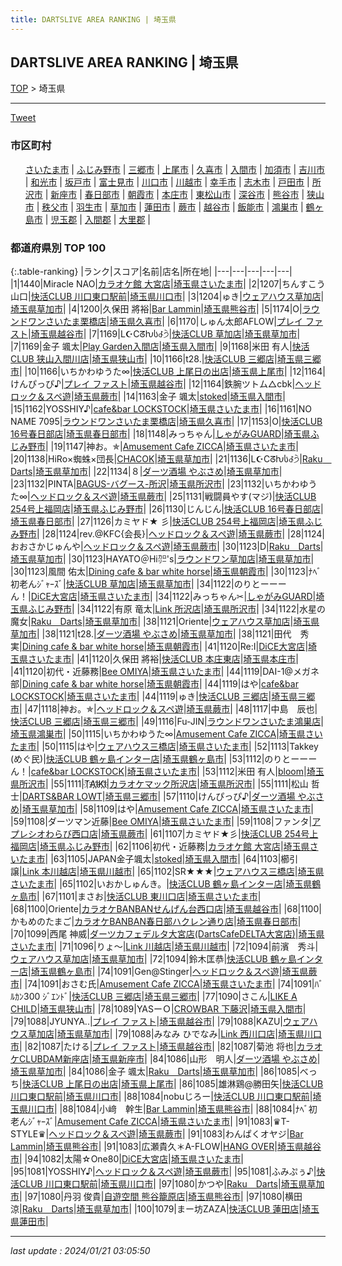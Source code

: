 ```yaml
---
title: DARTSLIVE AREA RANKING | 埼玉県
---
```

## DARTSLIVE AREA RANKING | 埼玉県

[TOP](/darts/rank/) > 埼玉県

___

<a href="https://twitter.com/share?ref_src=twsrc%5Etfw" data-text="DARTSLIVE AREA RANKING | 埼玉県" class="twitter-share-button" data-via="DARTSLIVE" data-hashtags="DARTSLIVE" data-related="DARTSLIVE" data-show-count="false">Tweet</a>

### 市区町村

<ul>
<li style="display: inline;"><a href="/darts/rank/埼玉県/さいたま市">さいたま市</a> |</li>
<li style="display: inline;"><a href="/darts/rank/埼玉県/ふじみ野市">ふじみ野市</a> |</li>
<li style="display: inline;"><a href="/darts/rank/埼玉県/三郷市">三郷市</a> |</li>
<li style="display: inline;"><a href="/darts/rank/埼玉県/上尾市">上尾市</a> |</li>
<li style="display: inline;"><a href="/darts/rank/埼玉県/久喜市">久喜市</a> |</li>
<li style="display: inline;"><a href="/darts/rank/埼玉県/入間市">入間市</a> |</li>
<li style="display: inline;"><a href="/darts/rank/埼玉県/加須市">加須市</a> |</li>
<li style="display: inline;"><a href="/darts/rank/埼玉県/吉川市">吉川市</a> |</li>
<li style="display: inline;"><a href="/darts/rank/埼玉県/和光市">和光市</a> |</li>
<li style="display: inline;"><a href="/darts/rank/埼玉県/坂戸市">坂戸市</a> |</li>
<li style="display: inline;"><a href="/darts/rank/埼玉県/富士見市">富士見市</a> |</li>
<li style="display: inline;"><a href="/darts/rank/埼玉県/川口市">川口市</a> |</li>
<li style="display: inline;"><a href="/darts/rank/埼玉県/川越市">川越市</a> |</li>
<li style="display: inline;"><a href="/darts/rank/埼玉県/幸手市">幸手市</a> |</li>
<li style="display: inline;"><a href="/darts/rank/埼玉県/志木市">志木市</a> |</li>
<li style="display: inline;"><a href="/darts/rank/埼玉県/戸田市">戸田市</a> |</li>
<li style="display: inline;"><a href="/darts/rank/埼玉県/所沢市">所沢市</a> |</li>
<li style="display: inline;"><a href="/darts/rank/埼玉県/新座市">新座市</a> |</li>
<li style="display: inline;"><a href="/darts/rank/埼玉県/春日部市">春日部市</a> |</li>
<li style="display: inline;"><a href="/darts/rank/埼玉県/朝霞市">朝霞市</a> |</li>
<li style="display: inline;"><a href="/darts/rank/埼玉県/本庄市">本庄市</a> |</li>
<li style="display: inline;"><a href="/darts/rank/埼玉県/東松山市">東松山市</a> |</li>
<li style="display: inline;"><a href="/darts/rank/埼玉県/深谷市">深谷市</a> |</li>
<li style="display: inline;"><a href="/darts/rank/埼玉県/熊谷市">熊谷市</a> |</li>
<li style="display: inline;"><a href="/darts/rank/埼玉県/狭山市">狭山市</a> |</li>
<li style="display: inline;"><a href="/darts/rank/埼玉県/秩父市">秩父市</a> |</li>
<li style="display: inline;"><a href="/darts/rank/埼玉県/羽生市">羽生市</a> |</li>
<li style="display: inline;"><a href="/darts/rank/埼玉県/草加市">草加市</a> |</li>
<li style="display: inline;"><a href="/darts/rank/埼玉県/蓮田市">蓮田市</a> |</li>
<li style="display: inline;"><a href="/darts/rank/埼玉県/蕨市">蕨市</a> |</li>
<li style="display: inline;"><a href="/darts/rank/埼玉県/越谷市">越谷市</a> |</li>
<li style="display: inline;"><a href="/darts/rank/埼玉県/飯能市">飯能市</a> |</li>
<li style="display: inline;"><a href="/darts/rank/埼玉県/鴻巣市">鴻巣市</a> |</li>
<li style="display: inline;"><a href="/darts/rank/埼玉県/鶴ヶ島市">鶴ヶ島市</a> |</li>
<li style="display: inline;"><a href="/darts/rank/埼玉県/児玉郡">児玉郡</a> |</li>
<li style="display: inline;"><a href="/darts/rank/埼玉県/入間郡">入間郡</a> |</li>
<li style="display: inline;"><a href="/darts/rank/埼玉県/大里郡">大里郡</a> |</li>

</ul>

### 都道府県別 TOP 100

{:.table-ranking}
|ランク|スコア|名前|店名|所在地|
|---|---|---|---|---|
|1|1440|Miracle NAO|<a href="https://search.dartslive.com/jp/shop/a7dc3dddbbf441e85f9f3321c1147265">カラオケ館 大宮店</a>|<a href="/darts/rank/埼玉県/さいたま市">埼玉県さいたま市</a>|
|2|1207|ちんすこう山口|<a href="https://search.dartslive.com/jp/shop/2a746a35beb914e2fec1ae84bb28bd87">快活CLUB 川口東口駅前</a>|<a href="/darts/rank/埼玉県/川口市">埼玉県川口市</a>|
|3|1204|ゅき|<a href="https://search.dartslive.com/jp/shop/7c37de022408cfa40d9b047a20a7ba1e">ウェアハウス草加店</a>|<a href="/darts/rank/埼玉県/草加市">埼玉県草加市</a>|
|4|1200|久保田 將裕|<a href="https://search.dartslive.com/jp/shop/8ef6891cdf3d7c820d9b047a20a7ba1e">Bar Lammin</a>|<a href="/darts/rank/埼玉県/熊谷市">埼玉県熊谷市</a>|
|5|1174|O|<a href="https://search.dartslive.com/jp/shop/2ca5791469faea530d9b047a20a7ba1e">ラウンドワンさいたま栗橋店</a>|<a href="/darts/rank/埼玉県/久喜市">埼玉県久喜市</a>|
|6|1170|しゅん太郎AFLOW|<a href="https://search.dartslive.com/jp/shop/439f782e38b721390d9b047a20a7ba1e">プレイ ファスト</a>|<a href="/darts/rank/埼玉県/越谷市">埼玉県越谷市</a>|
|7|1169|L☪Cᘔƕს꒭੭ੇ|<a href="https://search.dartslive.com/jp/shop/99ef3337859468fc58d385ea46352d8f">快活CLUB 草加店</a>|<a href="/darts/rank/埼玉県/草加市">埼玉県草加市</a>|
|7|1169|金子 颯太|<a href="https://search.dartslive.com/jp/shop/478626f191e53b2f774c926eb736cb5a">Play Garden入間店</a>|<a href="/darts/rank/埼玉県/入間市">埼玉県入間市</a>|
|9|1168|米田 有人|<a href="https://search.dartslive.com/jp/shop/ce7d5ec1301b5fe758d385ea46352d8f">快活CLUB 狭山入間川店</a>|<a href="/darts/rank/埼玉県/狭山市">埼玉県狭山市</a>|
|10|1166|t28.|<a href="https://search.dartslive.com/jp/shop/d35c681acb47010da3f63593b5358cc4">快活CLUB 三郷店</a>|<a href="/darts/rank/埼玉県/三郷市">埼玉県三郷市</a>|
|10|1166|いちかわゆうた∞|<a href="https://search.dartslive.com/jp/shop/0dad7f54028bfe35f454cb89828a1cfe">快活CLUB 上尾日の出店</a>|<a href="/darts/rank/埼玉県/上尾市">埼玉県上尾市</a>|
|12|1164|けんぴっぴ♪|<a href="https://search.dartslive.com/jp/shop/439f782e38b721390d9b047a20a7ba1e">プレイ ファスト</a>|<a href="/darts/rank/埼玉県/越谷市">埼玉県越谷市</a>|
|12|1164|鉄腕ツトム△cbk|<a href="https://search.dartslive.com/jp/shop/b37677521387fae60d9b047a20a7ba1e">ヘッドロック＆スペ遊</a>|<a href="/darts/rank/埼玉県/蕨市">埼玉県蕨市</a>|
|14|1163|金子 颯太|<a href="https://search.dartslive.com/jp/shop/241f667d8c2ab0a60d9b047a20a7ba1e">stoked</a>|<a href="/darts/rank/埼玉県/入間市">埼玉県入間市</a>|
|15|1162|YOSSHIY♪|<a href="https://search.dartslive.com/jp/shop/773454cbeae525c30d9b047a20a7ba1e">cafe&bar LOCKSTOCK</a>|<a href="/darts/rank/埼玉県/さいたま市">埼玉県さいたま市</a>|
|16|1161|NO NAME 7095|<a href="https://search.dartslive.com/jp/shop/2ca5791469faea530d9b047a20a7ba1e">ラウンドワンさいたま栗橋店</a>|<a href="/darts/rank/埼玉県/久喜市">埼玉県久喜市</a>|
|17|1153|O|<a href="https://search.dartslive.com/jp/shop/3148e159a687164558d385ea46352d8f">快活CLUB 16号春日部店</a>|<a href="/darts/rank/埼玉県/春日部市">埼玉県春日部市</a>|
|18|1148|みっちゃん|<a href="https://search.dartslive.com/jp/shop/c744ea56538678de58d385ea46352d8f">しゃがみGUARD</a>|<a href="/darts/rank/埼玉県/ふじみ野市">埼玉県ふじみ野市</a>|
|19|1147|神お。✯|<a href="https://search.dartslive.com/jp/shop/9b2426787763c7180d9b047a20a7ba1e">Amusement Cafe ZICCA</a>|<a href="/darts/rank/埼玉県/さいたま市">埼玉県さいたま市</a>|
|20|1138|HiRo×蜘蛛×団長|<a href="https://search.dartslive.com/jp/shop/6d88bf6b5933c3f00d9b047a20a7ba1e">CHACOK</a>|<a href="/darts/rank/埼玉県/草加市">埼玉県草加市</a>|
|21|1136|L☪Cᘔƕს꒭੭ੇ|<a href="https://search.dartslive.com/jp/shop/988ea781999e8c3c0d9b047a20a7ba1e">Raku　Darts</a>|<a href="/darts/rank/埼玉県/草加市">埼玉県草加市</a>|
|22|1134|８|<a href="https://search.dartslive.com/jp/shop/cca87195ac0452ec0d9b047a20a7ba1e">ダーツ酒場 やぶさめ</a>|<a href="/darts/rank/埼玉県/草加市">埼玉県草加市</a>|
|23|1132|PINTA|<a href="https://search.dartslive.com/jp/shop/36c7902c2e1072d60d9b047a20a7ba1e">BAGUS-バグース-所沢</a>|<a href="/darts/rank/埼玉県/所沢市">埼玉県所沢市</a>|
|23|1132|いちかわゆうた∞|<a href="https://search.dartslive.com/jp/shop/b37677521387fae60d9b047a20a7ba1e">ヘッドロック＆スペ遊</a>|<a href="/darts/rank/埼玉県/蕨市">埼玉県蕨市</a>|
|25|1131|戦闘員やす(マジ)|<a href="https://search.dartslive.com/jp/shop/0a2abae88b42238e25d56fb0e5c39bac">快活CLUB 254号上福岡店</a>|<a href="/darts/rank/埼玉県/ふじみ野市">埼玉県ふじみ野市</a>|
|26|1130|じんじん|<a href="https://search.dartslive.com/jp/shop/3148e159a687164558d385ea46352d8f">快活CLUB 16号春日部店</a>|<a href="/darts/rank/埼玉県/春日部市">埼玉県春日部市</a>|
|27|1126|カミヤド★ 彡|<a href="https://search.dartslive.com/jp/shop/0a2abae88b42238e25d56fb0e5c39bac">快活CLUB 254号上福岡店</a>|<a href="/darts/rank/埼玉県/ふじみ野市">埼玉県ふじみ野市</a>|
|28|1124|rev.@KFC{会長}|<a href="https://search.dartslive.com/jp/shop/b37677521387fae60d9b047a20a7ba1e">ヘッドロック＆スペ遊</a>|<a href="/darts/rank/埼玉県/蕨市">埼玉県蕨市</a>|
|28|1124|おおさかじゅんや|<a href="https://search.dartslive.com/jp/shop/b37677521387fae60d9b047a20a7ba1e">ヘッドロック＆スペ遊</a>|<a href="/darts/rank/埼玉県/蕨市">埼玉県蕨市</a>|
|30|1123|D|<a href="https://search.dartslive.com/jp/shop/988ea781999e8c3c0d9b047a20a7ba1e">Raku　Darts</a>|<a href="/darts/rank/埼玉県/草加市">埼玉県草加市</a>|
|30|1123|HAYATO＠Hi㌍&#x27;s|<a href="https://search.dartslive.com/jp/shop/191149abe42784ef0d9b047a20a7ba1e">ラウンドワン草加店</a>|<a href="/darts/rank/埼玉県/草加市">埼玉県草加市</a>|
|30|1123|風間 佑太|<a href="https://search.dartslive.com/jp/shop/86a80eec608b35bf0d9b047a20a7ba1e">Dining cafe & bar white horse</a>|<a href="/darts/rank/埼玉県/朝霞市">埼玉県朝霞市</a>|
|30|1123|ﾅﾍﾞ初老んｼﾞｬｰｽﾞ|<a href="https://search.dartslive.com/jp/shop/99ef3337859468fc58d385ea46352d8f">快活CLUB 草加店</a>|<a href="/darts/rank/埼玉県/草加市">埼玉県草加市</a>|
|34|1122|のりとーーーん！|<a href="https://search.dartslive.com/jp/shop/e8726cdc5a16e8f7b21333aee1bd51e4">DiCE大宮店</a>|<a href="/darts/rank/埼玉県/さいたま市">埼玉県さいたま市</a>|
|34|1122|みっちゃん✂︎|<a href="https://search.dartslive.com/jp/shop/c744ea56538678de58d385ea46352d8f">しゃがみGUARD</a>|<a href="/darts/rank/埼玉県/ふじみ野市">埼玉県ふじみ野市</a>|
|34|1122|有原 竜太|<a href="https://search.dartslive.com/jp/shop/6841c7ae76dd46f40d9b047a20a7ba1e">Link 所沢店</a>|<a href="/darts/rank/埼玉県/所沢市">埼玉県所沢市</a>|
|34|1122|水星の魔女|<a href="https://search.dartslive.com/jp/shop/988ea781999e8c3c0d9b047a20a7ba1e">Raku　Darts</a>|<a href="/darts/rank/埼玉県/草加市">埼玉県草加市</a>|
|38|1121|Oriente|<a href="https://search.dartslive.com/jp/shop/7c37de022408cfa40d9b047a20a7ba1e">ウェアハウス草加店</a>|<a href="/darts/rank/埼玉県/草加市">埼玉県草加市</a>|
|38|1121|t28.|<a href="https://search.dartslive.com/jp/shop/cca87195ac0452ec0d9b047a20a7ba1e">ダーツ酒場 やぶさめ</a>|<a href="/darts/rank/埼玉県/草加市">埼玉県草加市</a>|
|38|1121|田代　秀実|<a href="https://search.dartslive.com/jp/shop/86a80eec608b35bf0d9b047a20a7ba1e">Dining cafe & bar white horse</a>|<a href="/darts/rank/埼玉県/朝霞市">埼玉県朝霞市</a>|
|41|1120|Re:I|<a href="https://search.dartslive.com/jp/shop/e8726cdc5a16e8f7b21333aee1bd51e4">DiCE大宮店</a>|<a href="/darts/rank/埼玉県/さいたま市">埼玉県さいたま市</a>|
|41|1120|久保田 將裕|<a href="https://search.dartslive.com/jp/shop/b640e2c3a0dcc448fec1ae84bb28bd87">快活CLUB 本庄東店</a>|<a href="/darts/rank/埼玉県/本庄市">埼玉県本庄市</a>|
|41|1120|初代・近藤務|<a href="https://search.dartslive.com/jp/shop/fa735483caa3fb3e0d9b047a20a7ba1e">Bee OMIYA</a>|<a href="/darts/rank/埼玉県/さいたま市">埼玉県さいたま市</a>|
|44|1119|DAI-1@メガネ部|<a href="https://search.dartslive.com/jp/shop/86a80eec608b35bf0d9b047a20a7ba1e">Dining cafe & bar white horse</a>|<a href="/darts/rank/埼玉県/朝霞市">埼玉県朝霞市</a>|
|44|1119|はや|<a href="https://search.dartslive.com/jp/shop/773454cbeae525c30d9b047a20a7ba1e">cafe&bar LOCKSTOCK</a>|<a href="/darts/rank/埼玉県/さいたま市">埼玉県さいたま市</a>|
|44|1119|ゅき|<a href="https://search.dartslive.com/jp/shop/d35c681acb47010da3f63593b5358cc4">快活CLUB 三郷店</a>|<a href="/darts/rank/埼玉県/三郷市">埼玉県三郷市</a>|
|47|1118|神お。✯|<a href="https://search.dartslive.com/jp/shop/b37677521387fae60d9b047a20a7ba1e">ヘッドロック＆スペ遊</a>|<a href="/darts/rank/埼玉県/蕨市">埼玉県蕨市</a>|
|48|1117|中島　辰也|<a href="https://search.dartslive.com/jp/shop/d35c681acb47010da3f63593b5358cc4">快活CLUB 三郷店</a>|<a href="/darts/rank/埼玉県/三郷市">埼玉県三郷市</a>|
|49|1116|Fu-JIN|<a href="https://search.dartslive.com/jp/shop/a8c63b2d734f5b880d9b047a20a7ba1e">ラウンドワンさいたま鴻巣店</a>|<a href="/darts/rank/埼玉県/鴻巣市">埼玉県鴻巣市</a>|
|50|1115|いちかわゆうた∞|<a href="https://search.dartslive.com/jp/shop/9b2426787763c7180d9b047a20a7ba1e">Amusement Cafe ZICCA</a>|<a href="/darts/rank/埼玉県/さいたま市">埼玉県さいたま市</a>|
|50|1115|はや|<a href="https://search.dartslive.com/jp/shop/32a1262174fe17930d9b047a20a7ba1e">ウェアハウス三橋店</a>|<a href="/darts/rank/埼玉県/さいたま市">埼玉県さいたま市</a>|
|52|1113|Takkey (めぐ民)|<a href="https://search.dartslive.com/jp/shop/800ac31d3c06802efec1ae84bb28bd87">快活CLUB 鶴ヶ島インター店</a>|<a href="/darts/rank/埼玉県/鶴ヶ島市">埼玉県鶴ヶ島市</a>|
|53|1112|のりとーーーん！|<a href="https://search.dartslive.com/jp/shop/773454cbeae525c30d9b047a20a7ba1e">cafe&bar LOCKSTOCK</a>|<a href="/darts/rank/埼玉県/さいたま市">埼玉県さいたま市</a>|
|53|1112|米田 有人|<a href="https://search.dartslive.com/jp/shop/f4ea5409104f0b900d9b047a20a7ba1e">bloom</a>|<a href="/darts/rank/埼玉県/所沢市">埼玉県所沢市</a>|
|55|1111|T҉A҉I҉K҉I҉|<a href="https://search.dartslive.com/jp/shop/7aa1eebc5e00bbc128032249b44395af">カラオケマック所沢店</a>|<a href="/darts/rank/埼玉県/所沢市">埼玉県所沢市</a>|
|55|1111|松山 哲士|<a href="https://search.dartslive.com/jp/shop/b25eb3ad4e636df75f9f3321c1147265">DARTS&BAR LOWT</a>|<a href="/darts/rank/埼玉県/三郷市">埼玉県三郷市</a>|
|57|1110|けんぴっぴ♪|<a href="https://search.dartslive.com/jp/shop/cca87195ac0452ec0d9b047a20a7ba1e">ダーツ酒場 やぶさめ</a>|<a href="/darts/rank/埼玉県/草加市">埼玉県草加市</a>|
|58|1109|はや|<a href="https://search.dartslive.com/jp/shop/9b2426787763c7180d9b047a20a7ba1e">Amusement Cafe ZICCA</a>|<a href="/darts/rank/埼玉県/さいたま市">埼玉県さいたま市</a>|
|59|1108|ダーツマン近藤|<a href="https://search.dartslive.com/jp/shop/fa735483caa3fb3e0d9b047a20a7ba1e">Bee OMIYA</a>|<a href="/darts/rank/埼玉県/さいたま市">埼玉県さいたま市</a>|
|59|1108|ファンタ|<a href="https://search.dartslive.com/jp/shop/e2a7617c9b6243d90d9b047a20a7ba1e">アプレシオわらび西口店</a>|<a href="/darts/rank/埼玉県/蕨市">埼玉県蕨市</a>|
|61|1107|カミヤド★彡|<a href="https://search.dartslive.com/jp/shop/0a2abae88b42238e25d56fb0e5c39bac">快活CLUB 254号上福岡店</a>|<a href="/darts/rank/埼玉県/ふじみ野市">埼玉県ふじみ野市</a>|
|62|1106|初代・近藤務|<a href="https://search.dartslive.com/jp/shop/a7dc3dddbbf441e85f9f3321c1147265">カラオケ館 大宮店</a>|<a href="/darts/rank/埼玉県/さいたま市">埼玉県さいたま市</a>|
|63|1105|JAPAN金子颯太|<a href="https://search.dartslive.com/jp/shop/241f667d8c2ab0a60d9b047a20a7ba1e">stoked</a>|<a href="/darts/rank/埼玉県/入間市">埼玉県入間市</a>|
|64|1103|櫛引　譲|<a href="https://search.dartslive.com/jp/shop/10a78d141f3762bd0d9b047a20a7ba1e">Link 本川越店</a>|<a href="/darts/rank/埼玉県/川越市">埼玉県川越市</a>|
|65|1102|SR★★★|<a href="https://search.dartslive.com/jp/shop/32a1262174fe17930d9b047a20a7ba1e">ウェアハウス三橋店</a>|<a href="/darts/rank/埼玉県/さいたま市">埼玉県さいたま市</a>|
|65|1102|いおかしゅんき。|<a href="https://search.dartslive.com/jp/shop/800ac31d3c06802efec1ae84bb28bd87">快活CLUB 鶴ヶ島インター店</a>|<a href="/darts/rank/埼玉県/鶴ヶ島市">埼玉県鶴ヶ島市</a>|
|67|1101|まさお|<a href="https://search.dartslive.com/jp/shop/aba10af047cd51bef454cb89828a1cfe">快活CLUB 東川口店</a>|<a href="/darts/rank/埼玉県/さいたま市">埼玉県さいたま市</a>|
|68|1100|Oriente|<a href="https://search.dartslive.com/jp/shop/c4c4fe8ab4f19f660d9b047a20a7ba1e">カラオケBANBANせんげん台西口店</a>|<a href="/darts/rank/埼玉県/越谷市">埼玉県越谷市</a>|
|68|1100|かもめのたまご|<a href="https://search.dartslive.com/jp/shop/3c331f8d4d81b7b40d9b047a20a7ba1e">カラオケBANBAN春日部ハクレン通り店</a>|<a href="/darts/rank/埼玉県/春日部市">埼玉県春日部市</a>|
|70|1099|西尾 神威|<a href="https://search.dartslive.com/jp/shop/cdd57a5797be103f0d9b047a20a7ba1e">ダーツカフェデルタ大宮店(DartsCafeDELTA大宮店)</a>|<a href="/darts/rank/埼玉県/さいたま市">埼玉県さいたま市</a>|
|71|1096|りょ〜|<a href="https://search.dartslive.com/jp/shop/bc2861456afef9c9fec1ae84bb28bd87">Link 川越店</a>|<a href="/darts/rank/埼玉県/川越市">埼玉県川越市</a>|
|72|1094|前濱　秀斗|<a href="https://search.dartslive.com/jp/shop/7c37de022408cfa40d9b047a20a7ba1e">ウェアハウス草加店</a>|<a href="/darts/rank/埼玉県/草加市">埼玉県草加市</a>|
|72|1094|鈴木匡恭|<a href="https://search.dartslive.com/jp/shop/800ac31d3c06802efec1ae84bb28bd87">快活CLUB 鶴ヶ島インター店</a>|<a href="/darts/rank/埼玉県/鶴ヶ島市">埼玉県鶴ヶ島市</a>|
|74|1091|Gen@Stinger|<a href="https://search.dartslive.com/jp/shop/b37677521387fae60d9b047a20a7ba1e">ヘッドロック＆スペ遊</a>|<a href="/darts/rank/埼玉県/蕨市">埼玉県蕨市</a>|
|74|1091|おさむ氏|<a href="https://search.dartslive.com/jp/shop/9b2426787763c7180d9b047a20a7ba1e">Amusement Cafe ZICCA</a>|<a href="/darts/rank/埼玉県/さいたま市">埼玉県さいたま市</a>|
|74|1091|ﾊﾞﾙｶﾝ300 ｼﾞｴﾝﾄﾞ|<a href="https://search.dartslive.com/jp/shop/d35c681acb47010da3f63593b5358cc4">快活CLUB 三郷店</a>|<a href="/darts/rank/埼玉県/三郷市">埼玉県三郷市</a>|
|77|1090|さこん|<a href="https://search.dartslive.com/jp/shop/700daa61ba8f9dd70d9b047a20a7ba1e">LIKE A CHILD</a>|<a href="/darts/rank/埼玉県/狭山市">埼玉県狭山市</a>|
|78|1089|YASーＯ|<a href="https://search.dartslive.com/jp/shop/9fda067334306f5d0d9b047a20a7ba1e">CROWBAR 下藤沢</a>|<a href="/darts/rank/埼玉県/入間市">埼玉県入間市</a>|
|79|1088|JYUNYA..|<a href="https://search.dartslive.com/jp/shop/439f782e38b721390d9b047a20a7ba1e">プレイ ファスト</a>|<a href="/darts/rank/埼玉県/越谷市">埼玉県越谷市</a>|
|79|1088|KAZU|<a href="https://search.dartslive.com/jp/shop/7c37de022408cfa40d9b047a20a7ba1e">ウェアハウス草加店</a>|<a href="/darts/rank/埼玉県/草加市">埼玉県草加市</a>|
|79|1088|みなみ ひでなみ|<a href="https://search.dartslive.com/jp/shop/a7427117351e97c20d9b047a20a7ba1e">Link 西川口店</a>|<a href="/darts/rank/埼玉県/川口市">埼玉県川口市</a>|
|82|1087|たける|<a href="https://search.dartslive.com/jp/shop/439f782e38b721390d9b047a20a7ba1e">プレイ ファスト</a>|<a href="/darts/rank/埼玉県/越谷市">埼玉県越谷市</a>|
|82|1087|菊池 将也|<a href="https://search.dartslive.com/jp/shop/78c7f164c81c66290d9b047a20a7ba1e">カラオケCLUBDAM新座店</a>|<a href="/darts/rank/埼玉県/新座市">埼玉県新座市</a>|
|84|1086|山形　明人|<a href="https://search.dartslive.com/jp/shop/cca87195ac0452ec0d9b047a20a7ba1e">ダーツ酒場 やぶさめ</a>|<a href="/darts/rank/埼玉県/草加市">埼玉県草加市</a>|
|84|1086|金子 颯太|<a href="https://search.dartslive.com/jp/shop/988ea781999e8c3c0d9b047a20a7ba1e">Raku　Darts</a>|<a href="/darts/rank/埼玉県/草加市">埼玉県草加市</a>|
|86|1085|べっち|<a href="https://search.dartslive.com/jp/shop/0dad7f54028bfe35f454cb89828a1cfe">快活CLUB 上尾日の出店</a>|<a href="/darts/rank/埼玉県/上尾市">埼玉県上尾市</a>|
|86|1085|雄淋鶏@勝田矢|<a href="https://search.dartslive.com/jp/shop/2a746a35beb914e2fec1ae84bb28bd87">快活CLUB 川口東口駅前</a>|<a href="/darts/rank/埼玉県/川口市">埼玉県川口市</a>|
|88|1084|nobuじろー|<a href="https://search.dartslive.com/jp/shop/2a746a35beb914e2fec1ae84bb28bd87">快活CLUB 川口東口駅前</a>|<a href="/darts/rank/埼玉県/川口市">埼玉県川口市</a>|
|88|1084|小﨑　幹生|<a href="https://search.dartslive.com/jp/shop/8ef6891cdf3d7c820d9b047a20a7ba1e">Bar Lammin</a>|<a href="/darts/rank/埼玉県/熊谷市">埼玉県熊谷市</a>|
|88|1084|ﾅﾍﾞ初老んｼﾞｬｰｽﾞ|<a href="https://search.dartslive.com/jp/shop/9b2426787763c7180d9b047a20a7ba1e">Amusement Cafe ZICCA</a>|<a href="/darts/rank/埼玉県/さいたま市">埼玉県さいたま市</a>|
|91|1083|♛T-STYLE♛|<a href="https://search.dartslive.com/jp/shop/b37677521387fae60d9b047a20a7ba1e">ヘッドロック＆スペ遊</a>|<a href="/darts/rank/埼玉県/蕨市">埼玉県蕨市</a>|
|91|1083|わんぱくオヤジ|<a href="https://search.dartslive.com/jp/shop/8ef6891cdf3d7c820d9b047a20a7ba1e">Bar Lammin</a>|<a href="/darts/rank/埼玉県/熊谷市">埼玉県熊谷市</a>|
|91|1083|広瀬貴久＊A-FLOW|<a href="https://search.dartslive.com/jp/shop/ff7f5a5a0cc741e80d9b047a20a7ba1e">HANG OVER</a>|<a href="/darts/rank/埼玉県/越谷市">埼玉県越谷市</a>|
|94|1082|太陽☆One80|<a href="https://search.dartslive.com/jp/shop/e8726cdc5a16e8f7b21333aee1bd51e4">DiCE大宮店</a>|<a href="/darts/rank/埼玉県/さいたま市">埼玉県さいたま市</a>|
|95|1081|YOSSHIY♪|<a href="https://search.dartslive.com/jp/shop/b37677521387fae60d9b047a20a7ba1e">ヘッドロック＆スペ遊</a>|<a href="/darts/rank/埼玉県/蕨市">埼玉県蕨市</a>|
|95|1081|ふみぷぅ♪|<a href="https://search.dartslive.com/jp/shop/2a746a35beb914e2fec1ae84bb28bd87">快活CLUB 川口東口駅前</a>|<a href="/darts/rank/埼玉県/川口市">埼玉県川口市</a>|
|97|1080|かつや|<a href="https://search.dartslive.com/jp/shop/988ea781999e8c3c0d9b047a20a7ba1e">Raku　Darts</a>|<a href="/darts/rank/埼玉県/草加市">埼玉県草加市</a>|
|97|1080|丹羽 俊貴|<a href="https://search.dartslive.com/jp/shop/d2e28fae0c8c64a85f9f3321c1147265">自遊空間 熊谷籠原店</a>|<a href="/darts/rank/埼玉県/熊谷市">埼玉県熊谷市</a>|
|97|1080|横田　涼|<a href="https://search.dartslive.com/jp/shop/988ea781999e8c3c0d9b047a20a7ba1e">Raku　Darts</a>|<a href="/darts/rank/埼玉県/草加市">埼玉県草加市</a>|
|100|1079|まー坊ZAZA|<a href="https://search.dartslive.com/jp/shop/3ceb13462d3962845f9f3321c1147265">快活CLUB 蓮田店</a>|<a href="/darts/rank/埼玉県/蓮田市">埼玉県蓮田市</a>|





___

_last update : 2024/01/21 03:05:50_


<script src="https://cdnjs.cloudflare.com/ajax/libs/jquery/3.6.1/jquery.min.js" integrity="sha512-aVKKRRi/Q/YV+4mjoKBsE4x3H+BkegoM/em46NNlCqNTmUYADjBbeNefNxYV7giUp0VxICtqdrbqU7iVaeZNXA==" crossorigin="anonymous" referrerpolicy="no-referrer"></script>
<script src="https://cdnjs.cloudflare.com/ajax/libs/jquery.tablesorter/2.31.3/js/jquery.tablesorter.min.js" integrity="sha512-qzgd5cYSZcosqpzpn7zF2ZId8f/8CHmFKZ8j7mU4OUXTNRd5g+ZHBPsgKEwoqxCtdQvExE5LprwwPAgoicguNg==" crossorigin="anonymous" referrerpolicy="no-referrer"></script>
<link rel="stylesheet" href="https://cdnjs.cloudflare.com/ajax/libs/jquery.tablesorter/2.31.3/css/theme.default.min.css" integrity="sha512-wghhOJkjQX0Lh3NSWvNKeZ0ZpNn+SPVXX1Qyc9OCaogADktxrBiBdKGDoqVUOyhStvMBmJQ8ZdMHiR3wuEq8+w==" crossorigin="anonymous" referrerpolicy="no-referrer" />
<script>
$(function() {
    $(".table-ranking").tablesorter({sortList:[[0, 0]]});
});
</script>

<script async src="https://platform.twitter.com/widgets.js" charset="utf-8"></script>